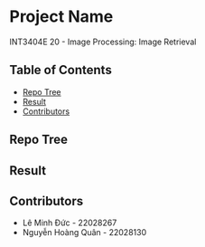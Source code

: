 # Project Name
INT3404E 20 - Image Processing: Image Retrieval
## Table of Contents
- [Repo Tree](#repo-tree)
- [Result](#result)
- [Contributors](#contributors)
## Repo Tree

## Result

## Contributors
- Lê Minh Đức - 22028267
- Nguyễn Hoàng Quân - 22028130
